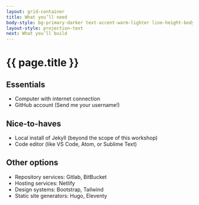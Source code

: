 ```yaml
---
layout: grid-container
title: What you’ll need
body-style: bg-primary-darker text-accent-warm-lighter line-height-body-4 padding-bottom-9 font-body-lg slide
layout-style: projection-text
next: What you’ll build
---
```


# {{ page.title }}

## Essentials
- Computer with internet connection
- GitHub account (Send me your username!)

## Nice-to-haves
- Local install of Jekyll (beyond the scope of this workshop)
- Code editor (like VS Code, Atom, or Sublime Text)

## Other options
- Repository services: Gitlab, BitBucket
- Hosting services: Netlify
- Design systems: Bootstrap, Tailwind
- Static site generators: Hugo, Eleventy